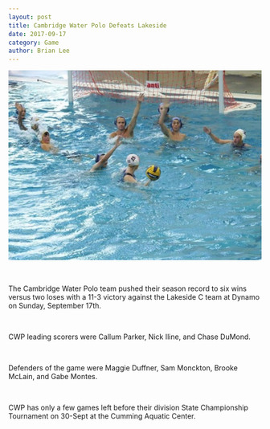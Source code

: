 ```yaml
---
layout: post
title: Cambridge Water Polo Defeats Lakeside
date: 2017-09-17
category: Game
author: Brian Lee
---
```


![Lakeside](/assets/images/lakeside.png)

<br>

The Cambridge Water Polo team pushed their season record to six wins versus two loses with a 11-3 victory against the Lakeside C team at Dynamo on Sunday, September 17th.

<br>

CWP leading scorers were Callum Parker, Nick Iline, and Chase DuMond.

<br>

Defenders of the game were Maggie Duffner, Sam Monckton, Brooke McLain, and Gabe Montes.

<br>

CWP has only a few games left before their division State Championship Tournament on 30-Sept at the Cumming Aquatic Center.